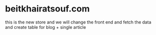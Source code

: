 # beitkhairatsouf.com
this is the new store  and we will change the front end and fetch  the data and create table for blog + single article
